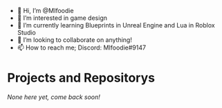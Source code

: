 - 👋 Hi, I’m @MIfoodie
- 👀 I’m interested in game design
- 🌱 I’m currently learning Blueprints in Unreal Engine and Lua in Roblox Studio
- 💞️ I’m looking to collaborate on anything!
- 📫 How to reach me; Discord: MIfoodie#9147 


 # Projects and Repositorys
 
*None here yet, come back soon!*
